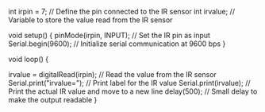 int irpin = 7;        // Define the pin connected to the IR sensor
int irvalue;          // Variable to store the value read from the IR sensor

void setup() {
  pinMode(irpin, INPUT);  // Set the IR pin as input
  Serial.begin(9600);     // Initialize serial communication at 9600 bps
}

void loop() {
    
  irvalue = digitalRead(irpin);   // Read the value from the IR sensor
  Serial.print("irvalue=");       // Print label for the IR value
  Serial.print(irvalue);        // Print the actual IR value and move to a new line
  delay(500);                     // Small delay to make the output readable
}
